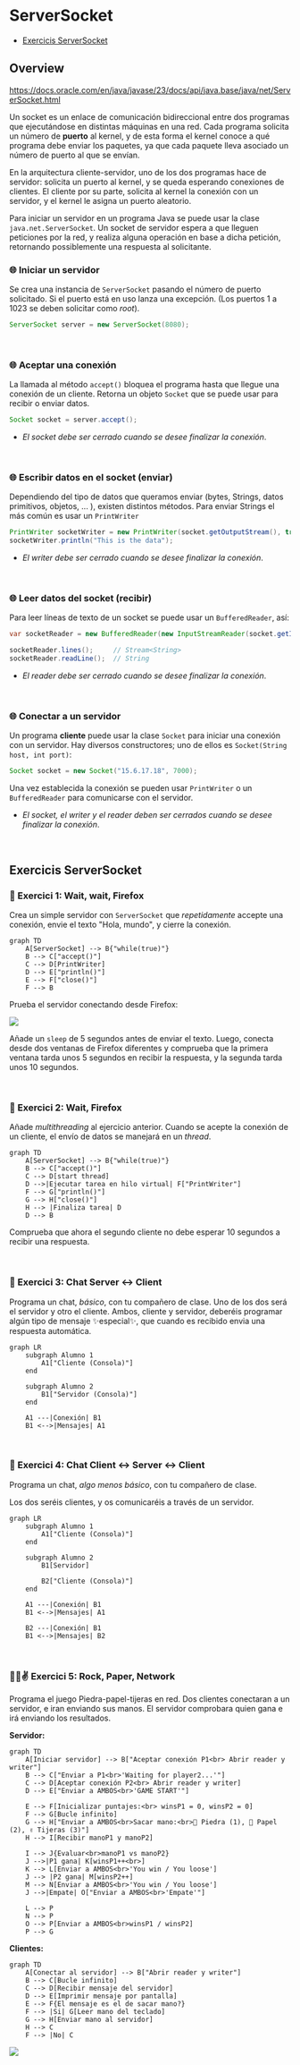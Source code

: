 # ServerSocket

* [Exercicis ServerSocket](#exercicis-serversocket)

## Overview

https://docs.oracle.com/en/java/javase/23/docs/api/java.base/java/net/ServerSocket.html

Un socket es un enlace de comunicación bidireccional entre dos programas que ejecutándose en distintas máquinas en una red. 
Cada programa solicita un número de **puerto** al kernel, y de esta forma el kernel conoce a qué programa debe enviar los paquetes, ya que cada paquete lleva asociado un número de puerto al que se envían.

En la arquitectura cliente-servidor, uno de los dos programas hace de servidor: solicita un puerto al kernel, y se queda esperando conexiones de clientes. 
El cliente por su parte, solicita al kernel la conexión con un servidor, y el kernel le asigna un puerto aleatorio.

Para iniciar un servidor en un programa Java se puede usar la clase `java.net.ServerSocket`. Un socket de servidor espera a que lleguen peticiones por la red, y realiza alguna operación en base a dicha petición, retornando possiblemente una respuesta al solicitante.


### 🌐 Iniciar un servidor

Se crea una instancia de `ServerSocket` pasando el número de puerto solicitado. Si el puerto está en uso lanza una excepción. (Los puertos 1 a 1023 se deben solicitar como _root_).

```java
ServerSocket server = new ServerSocket(8080); 
```

<br />

### 🌐 Aceptar una conexión

La llamada al método `accept()` bloquea el programa hasta que llegue una conexión de un cliente. Retorna un objeto `Socket` que se puede usar para recibir o enviar datos.

```java
Socket socket = server.accept();
```

* *El socket debe ser cerrado cuando se desee finalizar la conexión*.

<br />

### 🌐 Escribir datos en el socket (enviar)

Dependiendo del tipo de datos que queramos enviar (bytes, Strings, datos primitivos, objetos, ... ), existen distintos métodos. Para enviar Strings el más común es usar un `PrintWriter`

```java
PrintWriter socketWriter = new PrintWriter(socket.getOutputStream(), true);
socketWriter.println("This is the data");
```
* *El writer debe ser cerrado cuando se desee finalizar la conexión*.

<br />

### 🌐 Leer datos del socket (recibir)

Para leer líneas de texto de un socket se puede usar un `BufferedReader`, así:

```java
var socketReader = new BufferedReader(new InputStreamReader(socket.getInputStream()));

socketReader.lines();     // Stream<String>
socketReader.readLine();  // String
```

* *El reader debe ser cerrado cuando se desee finalizar la conexión*.

<br />

### 🌐 Conectar a un servidor

Un programa **cliente** puede usar la clase `Socket` para iniciar una conexión con un servidor. Hay diversos constructores; uno de ellos es `Socket(String host, int port)`:

```java
Socket socket = new Socket("15.6.17.18", 7000);
```

Una vez establecida la conexión se pueden usar `PrintWriter` o un `BufferedReader` para comunicarse con el servidor.

* *El socket, el writer y el reader deben ser cerrados cuando se desee finalizar la conexión*.
  
<br />

## Exercicis ServerSocket

### 🦫 Exercici 1: Wait, wait, Firefox

Crea un simple servidor con `ServerSocket` que _repetidamente_ accepte una conexión, envie el texto "Hola, mundo", y cierre la conexión.

```mermaid
graph TD
    A[ServerSocket] --> B{"while(true)"}
    B --> C["accept()"]
    C --> D[PrintWriter]
    D --> E["println()"]
    E --> F["close()"]
    F --> B
```

Prueba el servidor conectando desde Firefox:

![](pub/hola8080.png)

Añade un `sleep` de 5 segundos antes de enviar el texto. Luego, conecta desde dos ventanas de Firefox diferentes y comprueba que la primera ventana tarda unos 5 segundos en recibir la respuesta, y la segunda tarda unos 10 segundos.

<br />

### 🦖 Exercici 2: Wait, Firefox

Añade _multithreading_ al ejercicio anterior. Cuando se acepte la conexión de un cliente, el envío de datos se manejará en un _thread_. 

```mermaid
graph TD
    A[ServerSocket] --> B{"while(true)"}
    B --> C["accept()"]
    C --> D[start thread]
    D -->|Ejecutar tarea en hilo virtual| F["PrintWriter"]
    F --> G["println()"]
    G --> H["close()"]
    H --> |Finaliza tarea| D
    D --> B
```

Comprueba que ahora el segundo cliente no debe esperar 10 segundos a recibir una respuesta.

<br />

### 🦇 Exercici 3: Chat Server <-> Client

Programa un chat, _básico_, con tu compañero de clase. Uno de los dos será el servidor y otro el cliente. Ambos, cliente y servidor, deberéis programar algún tipo de mensaje ✨especial✨, que cuando es recibido envia una respuesta automática.

```mermaid
graph LR
    subgraph Alumno 1
        A1["Cliente (Consola)"]
    end
    
    subgraph Alumno 2
        B1["Servidor (Consola)"]
    end
    
    A1 ---|Conexión| B1
    B1 <-->|Mensajes| A1
```

<br />

### 🦇 Exercici 4: Chat Client <-> Server <-> Client

Programa un chat, _algo menos básico_, con tu compañero de clase. 

Los dos seréis clientes, y os comunicaréis a través de un servidor.

```mermaid
graph LR
    subgraph Alumno 1
        A1["Cliente (Consola)"]
    end
    
    subgraph Alumno 2
        B1[Servidor]

        B2["Cliente (Consola)"]
    end
    
    A1 ---|Conexión| B1
    B1 <-->|Mensajes| A1

    B2 ---|Conexión| B1
    B1 <-->|Mensajes| B2
```

<br />

### 👊👋✌️ Exercici 5: Rock, Paper, Network

Programa el juego Piedra-papel-tijeras en red. 
Dos clientes conectaran a un servidor, e iran enviando sus manos. El servidor comprobara quien gana e irá enviando los resultados.

**Servidor:**

```mermaid
graph TD
    A[Iniciar servidor] --> B["Aceptar conexión P1<br> Abrir reader y writer"]
    B --> C["Enviar a P1<br>'Waiting for player2...'"]
    C --> D[Aceptar conexión P2<br> Abrir reader y writer]
    D --> E["Enviar a AMBOS<br>'GAME START'"]

    E --> F[Inicializar puntajes:<br> winsP1 = 0, winsP2 = 0]
    F --> G[Bucle infinito]
    G --> H["Enviar a AMBOS<br>Sacar mano:<br>👊 Piedra (1), 👋 Papel (2), ✌️ Tijeras (3)"]
    H --> I[Recibir manoP1 y manoP2]

    I --> J{Evaluar<br>manoP1 vs manoP2}
    J -->|P1 gana| K[winsP1++<br>]
    K --> L[Enviar a AMBOS<br>'You win / You loose'] 
    J --> |P2 gana| M[winsP2++]
    M --> N[Enviar a AMBOS<br>'You win / You loose'] 
    J -->|Empate| O["Enviar a AMBOS<br>'Empate'"]

    L --> P
    N --> P
    O --> P[Enviar a AMBOS<br>winsP1 / winsP2]
    P --> G
```

**Clientes:**

```mermaid
graph TD
    A[Conectar al servidor] --> B["Abrir reader y writer"]
    B --> C[Bucle infinito]
    C --> D[Recibir mensaje del servidor]
    D --> E[Imprimir mensaje por pantalla]
    E --> F{El mensaje es el de sacar mano?}
    F --> |Si| G[Leer mano del teclado]
    G --> H[Enviar mano al servidor]
    H --> C
    F --> |No| C
```

![](pub/ppt.png)
